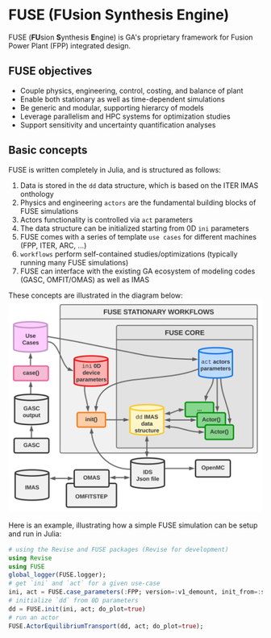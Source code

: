 #   FUSE (**FU**sion **S**ynthesis **E**ngine)

FUSE (**FU**sion **S**ynthesis **E**ngine) is GA's proprietary framework for Fusion Power Plant (FPP) integrated design.

## FUSE objectives

* Couple physics, engineering, control, costing, and balance of plant
* Enable both stationary as well as time-dependent simulations
* Be generic and modular, supporting hierarcy of models
* Leverage parallelism and HPC systems for optimization studies
* Support sensitivity and uncertainty quantification analyses

## Basic concepts

FUSE is written completely in Julia, and is structured as follows:
1. Data is stored in the `dd` data structure, which is based on the ITER IMAS onthology
1. Physics and engineering `actors` are the fundamental building blocks of FUSE simulations
1. Actors functionality is controlled via `act` parameters
1. The data structure can be initialized starting from 0D `ini` parameters
1. FUSE comes with a series of template `use cases` for different machines (FPP, ITER, ARC, ...)
1. `workflows` perform self-contained studies/optimizations (typically running many FUSE simulations)
1. FUSE can interface with the existing GA ecosystem of modeling codes (GASC, OMFIT/OMAS) as well as IMAS

These concepts are illustrated in the diagram below:
![svg](./assets/FUSE.svg)

Here is an example, illustrating how a simple FUSE simulation can be setup and run in Julia:
```julia
# using the Revise and FUSE packages (Revise for development)
using Revise
using FUSE
global_logger(FUSE.logger);
# get `ini` and `act` for a given use-case
ini, act = FUSE.case_parameters(:FPP; version=:v1_demount, init_from=:scalars)
# initialize `dd` from 0D parameters
dd = FUSE.init(ini, act; do_plot=true)
# run an actor
FUSE.ActorEquilibriumTransport(dd, act; do_plot=true);
```
